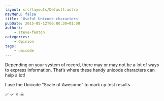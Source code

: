 ```yaml
---
layout: src/layouts/Default.astro
navMenu: false
title: 'Useful Unicode characters'
pubDate: 2015-05-12T06:00:30+01:00
authors:
    - steve-fenton
categories:
    - Opinion
tags:
    - unicode
---
```


Depending on your system of record, there may or may not be a lot of ways to express information. That’s where these handy unicode characters can help a lot!

I use the Unicode “Scale of Awesome” to mark up test results.

✅ ✓ ✗ ☠